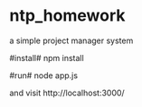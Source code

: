 # ntp_homework
a simple project manager system

#install#
  npm install
  
#run#
  node app.js

and visit http://localhost:3000/
